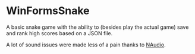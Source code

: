 # WinFormsSnake

A basic snake game with the ability to (besides play the actual game) save and rank high scores based on a JSON file.

A lot of sound issues were made less of a pain thanks to [NAudio](https://github.com/naudio/NAudio).